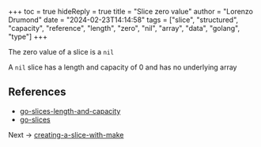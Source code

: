 +++
toc = true
hideReply = true
title = "Slice zero value"
author = "Lorenzo Drumond"
date = "2024-02-23T14:14:58"
tags = ["slice",  "structured",  "capacity",  "reference",  "length",  "zero",  "nil",  "array",  "data",  "golang",  "type"]
+++


The zero value of a slice is a `nil`

A `nil` slice has a length and capacity of 0 and has no underlying array

## References
- [go-slices-length-and-capacity](/wiki/go-slices-length-and-capacity/)
- [go-slices](/wiki/go-slices/)

Next -> [creating-a-slice-with-make](/wiki/creating-a-slice-with-make/)
